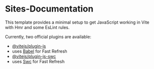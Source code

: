 # Sites-Documentation

This template provides a minimal setup to get JavaScript working in Vite with Hmr and some EsLint rules.

Currently, two official plugins are available:

- [@vitejs/plugin-js](https://github.com/vitejs/vite-plugin-preact/blob/main/packages/plugin-js/Readme.md)
- uses [Babel](https://babeljs.io/) for Fast Refresh
- [@vitejs/plugin-js-swc](https://github.com/vitejs/vite-plugin-js-swc)
- uses [Swc](https://swc.rs/) for Fast Refresh
